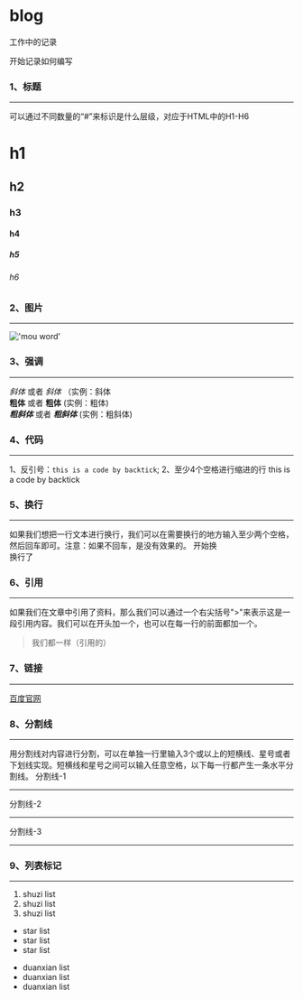 # blog
工作中的记录

开始记录如何编写

### 1、标题
---
可以通过不同数量的“#”来标识是什么层级，对应于HTML中的H1-H6
# h1  

## h2  

### h3  
#### h4  
##### h5  
###### h6  

### 2、图片
---
!['mou word'](http://p1.so.qhimgs1.com/bdr/_240_/t014805cb5b54138e01.jpg)

### 3、强调
---
*斜体* 或者 _斜体_ （实例：斜体  
**粗体** 或者 __粗体__ (实例：粗体)  
***粗斜体*** 或者 ___粗斜体___ (实例：粗斜体)

### 4、代码
---
1、反引号：`this is a code by backtick`;
2、至少4个空格进行缩进的行
    this is a code by backtick  
### 5、换行
---
如果我们想把一行文本进行换行，我们可以在需要换行的地方输入至少两个空格，然后回车即可。注意：如果不回车，是没有效果的。
开始换   
换行了

### 6、引用
---
如果我们在文章中引用了资料，那么我们可以通过一个右尖括号">"来表示这是一段引用内容。我们可以在开头加一个，也可以在每一行的前面都加一个。
>我们都一样（引用的）

### 7、链接
---
[百度官网](http://www.baidu.com)

### 8、分割线
---
用分割线对内容进行分割，可以在单独一行里输入3个或以上的短横线、星号或者下划线实现。短横线和星号之间可以输入任意空格，以下每一行都产生一条水平分割线。
分割线-1  

  ---
分割线-2
***  
分割线-3
___  

### 9、列表标记
---
1. shuzi list
2. shuzi list
3. shuzi list  


* star list
* star list
* star list  
  

- duanxian list
- duanxian list
- duanxian list










